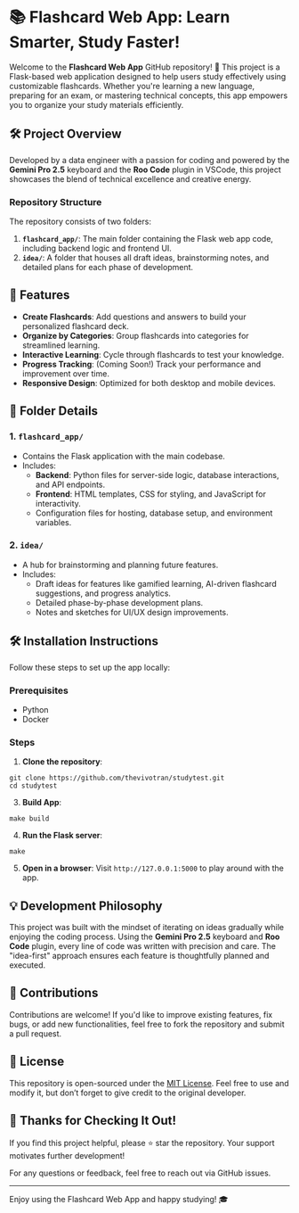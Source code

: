 # 📚 Flashcard Web App: Learn Smarter, Study Faster!

Welcome to the **Flashcard Web App** GitHub repository! 🎉 This project is a Flask-based web application designed to help users study effectively using customizable flashcards. Whether you're learning a new language, preparing for an exam, or mastering technical concepts, this app empowers you to organize your study materials efficiently.

## 🛠 Project Overview

Developed by a data engineer with a passion for coding and powered by the **Gemini Pro 2.5** keyboard and the **Roo Code** plugin in VSCode, this project showcases the blend of technical excellence and creative energy.

### Repository Structure

The repository consists of two folders:

1. **`flashcard_app/`**: The main folder containing the Flask web app code, including backend logic and frontend UI.
2. **`idea/`**: A folder that houses all draft ideas, brainstorming notes, and detailed plans for each phase of development.

## 🚀 Features

- **Create Flashcards**: Add questions and answers to build your personalized flashcard deck.
- **Organize by Categories**: Group flashcards into categories for streamlined learning.
- **Interactive Learning**: Cycle through flashcards to test your knowledge.
- **Progress Tracking**: (Coming Soon!) Track your performance and improvement over time.
- **Responsive Design**: Optimized for both desktop and mobile devices.


## 📁 Folder Details

### 1. `flashcard_app/`

- Contains the Flask application with the main codebase.
- Includes:
    - **Backend**: Python files for server-side logic, database interactions, and API endpoints.
    - **Frontend**: HTML templates, CSS for styling, and JavaScript for interactivity.
    - Configuration files for hosting, database setup, and environment variables.


### 2. `idea/`

- A hub for brainstorming and planning future features.
- Includes:
    - Draft ideas for features like gamified learning, AI-driven flashcard suggestions, and progress analytics.
    - Detailed phase-by-phase development plans.
    - Notes and sketches for UI/UX design improvements.


## 🛠️ Installation Instructions

Follow these steps to set up the app locally:

### Prerequisites

- Python
- Docker

### Steps

1. **Clone the repository**:

```
git clone https://github.com/thevivotran/studytest.git
cd studytest
```


3. **Build App**:

```
make build
```

4. **Run the Flask server**:

```
make
```

5. **Open in a browser**:
Visit `http://127.0.0.1:5000` to play around with the app.

## 💡 Development Philosophy

This project was built with the mindset of iterating on ideas gradually while enjoying the coding process. Using the **Gemini Pro 2.5** keyboard and **Roo Code** plugin, every line of code was written with precision and care. The "idea-first" approach ensures each feature is thoughtfully planned and executed.


## 🤝 Contributions

Contributions are welcome! If you'd like to improve existing features, fix bugs, or add new functionalities, feel free to fork the repository and submit a pull request.

## 📄 License

This repository is open-sourced under the [MIT License](LICENSE). Feel free to use and modify it, but don’t forget to give credit to the original developer.

## 🙌 Thanks for Checking It Out!

If you find this project helpful, please ⭐ star the repository. Your support motivates further development!

For any questions or feedback, feel free to reach out via GitHub issues.

---

Enjoy using the Flashcard Web App and happy studying! 🎓
